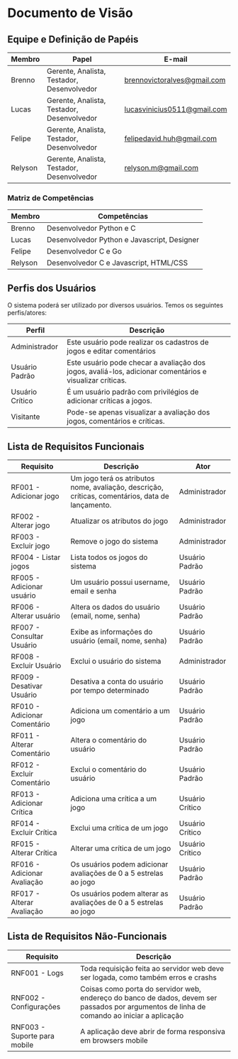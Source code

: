 # Documento de Visão

## Equipe e Definição de Papéis

Membro  |     Papel   |   E-mail   |
------- | ----------- | ---------- |
Brenno  | Gerente, Analista, Testador, Desenvolvedor | brennovictoralves@gmail.com
Lucas   | Gerente, Analista, Testador, Desenvolvedor | lucasvinicius0511@gmail.com
Felipe  | Gerente, Analista, Testador, Desenvolvedor | felipedavid.huh@gmail.com
Relyson | Gerente, Analista, Testador, Desenvolvedor | relyson.m@gmail.com

### Matriz de Competências

Membro     |     Competências   |
---------  | ----------- |
Brenno    | Desenvolvedor Python e C |
Lucas     | Desenvolvedor Python e Javascript, Designer |
Felipe    | Desenvolvedor C e Go |
Relyson   | Desenvolvedor C e Javascript, HTML/CSS |

## Perfis dos Usuários

O sistema poderá ser utilizado por diversos usuários. Temos os seguintes perfis/atores:

Perfil                                 | Descrição   |
---------                              | ----------- |
Administrador | Este usuário pode realizar os cadastros de jogos e editar comentários
Usuário Padrão | Este usuário pode checar a avaliação dos jogos, avaliá-los, adicionar comentários e visualizar críticas.
Usuário Crítico | É um usuário padrão com privilégios de adicionar críticas a jogos.
Visitante | Pode-se apenas visualizar a avaliação dos jogos, comentários e críticas.

## Lista de Requisitos Funcionais

Requisito                                 | Descrição   | Ator |
---------                                 | ----------- | ---------- |
RF001 - Adicionar jogo     | Um jogo terá os atributos nome, avaliação, descrição, críticas, comentários, data de lançamento.  | Administrador |
RF002 - Alterar jogo | Atualizar os atributos do jogo | Administrador |
RF003 - Excluir jogo | Remove o jogo do sistema | Administrador |
RF004 - Listar jogos | Lista todos os jogos do sistema | Usuário Padrão |
RF005 - Adicionar usuário | Um usuário possui username, email e senha | Usuário Padrão |
RF006 - Alterar usuário | Altera os dados do usuário (email, nome, senha) | Usuário Padrão |
RF007 - Consultar Usuário | Exibe as informações do usuário (email, nome, senha) | Usuário Padrão |
RF008 - Excluir Usuário | Exclui o usuário do sistema | Administrador |
RF009 - Desativar Usuário | Desativa a conta do usuário por tempo determinado | Usuário Padrão |
RF010 - Adicionar Comentário | Adiciona um comentário a um jogo | Usuário Padrão | 
RF011 - Alterar Comentário | Altera o comentário do usuário | Usuário Padrão |
RF012 - Excluir Comentário | Exclui o comentário do usuário | Usuário Padrão |
RF013 - Adicionar Crítica | Adiciona uma crítica a um jogo | Usuário Crítico |
RF014 - Excluir Crítica | Exclui uma crítica de um jogo | Usuário Crítico |
RF015 - Alterar Crítica | Alterar uma crítica de um jogo | Usuário Crítico |
RF016 - Adicionar Avaliação | Os usuários podem adicionar avaliações de 0 a 5 estrelas ao jogo | Usuário Padrão | 
RF017 - Alterar Avaliação | Os usuários podem alterar as avaliações de 0 a 5 estrelas ao jogo | Usuário Padrão | 

## Lista de Requisitos Não-Funcionais

Requisito                                 | Descrição   |
---------                                 | ----------- |
RNF001 - Logs | Toda requisição feita ao servidor web deve ser logada, como também erros e crashs |
RNF002 - Configurações | Coisas como porta do servidor web, endereço do banco de dados, devem ser passados por argumentos de linha de comando ao iniciar a aplicação |
RNF003 - Suporte para mobile | A aplicação deve abrir de forma responsiva em browsers mobile |




